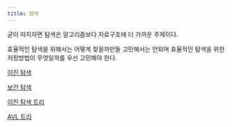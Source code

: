 ```yaml
---
title: 탐색
---
```


굳이 따지자면 탐색은 알고리즘보다 자료구조에 더 가까운 주제이다.

효율적인 탐색을 위해서는 어떻게 찾을까만들 고민해서는 안되며 효율적인 탐색을 위한 저장방법이 무엇일까를 우선 고민해야 한다.

[이진 탐색](binary_search)

[보간 탐색](interpolation_search)

[이진 탐색 트리](binary_search_tree)

[AVL 트리](avl)
